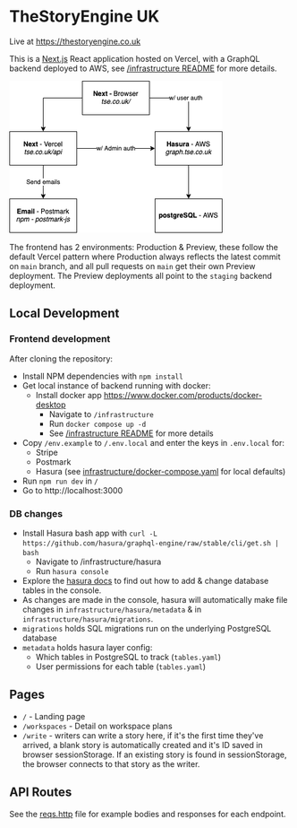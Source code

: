 # TheStoryEngine UK

Live at https://thestoryengine.co.uk

This is a [Next.js](https://nextjs.org/) React application hosted on Vercel, with a GraphQL backend deployed to AWS, see [/infrastructure README](infrastructure/README.md) for more details.

![Architecture](infrastructure/tse-uk-stack.png)

The frontend has 2 environments: Production & Preview, these follow the default Vercel pattern where Production always reflects the latest commit on `main` branch, and all pull requests on `main` get their own Preview deployment. The Preview deployments all point to the `staging` backend deployment.

## Local Development

### Frontend development

After cloning the repository:

- Install NPM dependencies with `npm install`
- Get local instance of backend running with docker:
  - Install docker app https://www.docker.com/products/docker-desktop
    - Navigate to `/infrastructure`
    - Run `docker compose up -d`
    - See [/infrastructure README](infrastructure/README.md) for more details
- Copy `/env.example` to `/.env.local` and enter the keys in `.env.local` for:
  - Stripe
  - Postmark
  - Hasura (see [infrastructure/docker-compose.yaml](infrastructure/docker-compose.yaml) for local defaults)
- Run `npm run dev` in `/`
- Go to http://localhost:3000

### DB changes

- Install Hasura bash app with `curl -L https://github.com/hasura/graphql-engine/raw/stable/cli/get.sh | bash`
  - Navigate to /infrastructure/hasura
  - Run `hasura console`
- Explore the [hasura docs](https://hasura.io/learn/graphql/hasura/data-modelling/1-users-table/) to find out how to add & change database tables in the console.
- As changes are made in the console, hasura will automatically make file changes in `infrastructure/hasura/metadata` & in `infrastructure/hasura/migrations`.
- `migrations` holds SQL migrations run on the underlying PostgreSQL database
- `metadata` holds hasura layer config:
  - Which tables in PostgreSQL to track (`tables.yaml`)
  - User permissions for each table (`tables.yaml`)

## Pages

- `/` - Landing page
- `/workspaces` - Detail on workspace plans
- `/write` - writers can write a story here, if it's the first time they've arrived, a blank story is automatically created and it's ID saved in browser sessionStorage. If an existing story is found in sessionStorage, the browser connects to that story as the writer.

## API Routes

See the [reqs.http](reqs.http) file for example bodies and responses for each endpoint.
